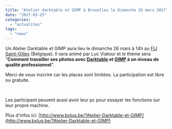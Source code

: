```yaml
---
title: "Atelier darktable et GIMP à Bruxelles le Dimanche 26 mars 2017"
date: "2017-03-25"
categories: 
  - "actualites"
tags: 
  - "news"
---
```


Un Atelier Darktable et GIMP aura lieu le dimanche 26 mars à 14h au [FIJ Saint-Gilles](http://www.fij.be/contact/saint-gilles-adresse/) (Belgique). Il sera animé par Luc Viatour et le thème sera "**Comment travailler ses photos avec [Darktable](http://www.darktable.org/) et [GIMP](https://www.gimp.org/) à un niveau de qualité professionnel**".

Merci de vous inscrire car les places sont limitées. La participation est libre ou gratuite.

 

Les participant peuvent aussi avoir leur pc pour essayer les fonctions sur leur propre machine.

Plus d'infos ici: [http://www.bxlug.be/?Atelier-Darktable-et-GIMP](http://www.bxlug.be/?Atelier-Darktable-et-GIMP)
